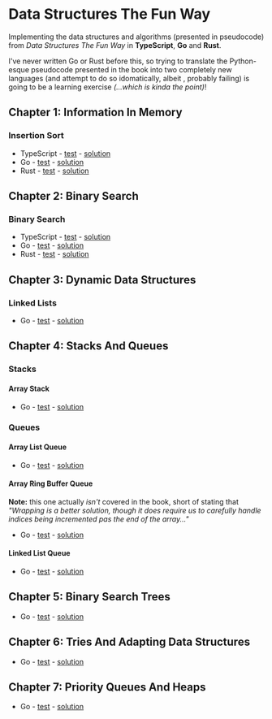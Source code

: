 # Data Structures The Fun Way

Implementing the data structures and algorithms (presented in pseudocode) from _Data Structures The Fun Way_ in **TypeScript**, **Go** and **Rust**.

I've never written Go or Rust before this, so trying to translate the Python-esque pseudocode presented in the book into two completely new languages (and attempt to do so idomatically, albeit , probably failing) is going to be a learning exercise _(...which is kinda the point)_!

## Chapter 1: Information In Memory

### Insertion Sort

- TypeScript - [test](typescript/src/insertion-sort.test.ts) - [solution](typescript/src/insertion-sort.ts)
- Go - [test](go/insertion_sort/insertion_sort_test.go) - [solution](go/insertion_sort/insertion_sort.go)
- Rust - [test](rust/insertion_sort/insertion_sort.rs#L22) - [solution](rust/insertion_sort/insertion_sort.rs)

## Chapter 2: Binary Search

### Binary Search

- TypeScript - [test](typescript/src/binary-search.test.ts) - [solution](typescript/src/binary-search.ts)
- Go - [test](go/binary_search/binary_search_test.go) - [solution](go/binary_search/binary_search.go)
- Rust - [test](rust/binary_search/binary_search.rs#L27) - [solution](rust/binary_search/binary_search.rs)

## Chapter 3: Dynamic Data Structures

### Linked Lists

- Go - [test]() - [solution]()

## Chapter 4: Stacks And Queues

### Stacks

#### Array Stack

- Go - [test](go/array-stack/array_stack_test.go) - [solution](go/array-stack/array_stack.go)

### Queues

#### Array List Queue

- Go - [test](go/array-queue/array_queue_test.go) - [solution](go/array-queue/array_queue.go)

#### Array Ring Buffer Queue

**Note:** this one actually _isn't_ covered in the book, short of stating that _"Wrapping is a better solution, though it does require us to carefully handle indices being incremented pas the end of the array..."_

- Go - [test](go/ring-buffer/ring_buffer_test.go) - [solution](go/array-queue/array_queue_test.go)

#### Linked List Queue

- Go - [test]() - [solution]()

## Chapter 5: Binary Search Trees

- Go - [test](go/binary-search-tree/binary_search_tree_test.go) - [solution](go/binary-search-tree/binary_search_tree.go)

## Chapter 6: Tries And Adapting Data Structures

- Go - [test](go/trie/trie_test.go) - [solution](go/trie/trie.go)

## Chapter 7: Priority Queues And Heaps

- Go - [test](go/heap/heap_test.go) - [solution](go/heap/heap.go)
